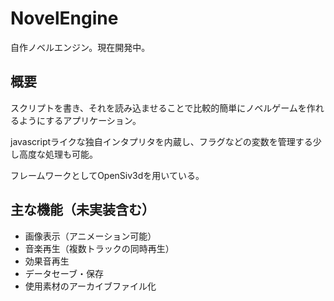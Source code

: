 # NovelEngine
自作ノベルエンジン。現在開発中。

## 概要
スクリプトを書き、それを読み込ませることで比較的簡単にノベルゲームを作れるようにするアプリケーション。

javascriptライクな独自インタプリタを内蔵し、フラグなどの変数を管理する少し高度な処理も可能。

フレームワークとしてOpenSiv3dを用いている。
## 主な機能（未実装含む）
- 画像表示（アニメーション可能）
- 音楽再生（複数トラックの同時再生）
- 効果音再生
- データセーブ・保存
- 使用素材のアーカイブファイル化
